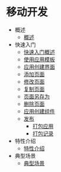 # 移动开发
* 概述
   * [概述](gai_shu.md)
* 快速入门
   * [快速入门概述](kuai_su_ru_men_gai_shu.md)
   * [使用应用模板](chapter2_section1.md)
   * [应用创建界面](chapter2_section2.md)
   * [添加页面](chapter2_section3.md)
   * [修改页面](chapter2_section4.md)
   * [复制页面](chapter2_section5.md)
   * [页面另存为](chapter2_section6.md)
   * [删除页面](chapter2_section7.md)
   * [应用创建组件](chapter2_section8.md)
   * [发布](chapter2_section9.md)
       * [打包应用](chapter2_section10.md)
       * [打包记录](chapter2_section11.md)
* 特性介绍
   * [特性介绍](te_xing_jie_shao.md)
* 典型场景
   * [典型场景](dian_xing_chang_jing.md)

